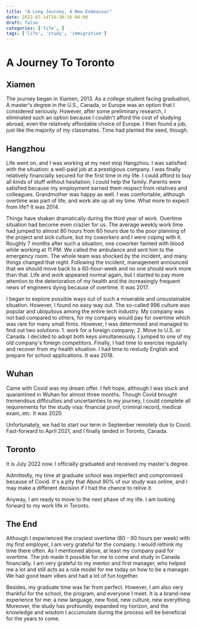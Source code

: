 ```yaml
---
title: "A Long Journey, A New Endeavour"
date: 2022-07-14T16:30:16-04:00
draft: false
categories: ['life', ]
tags: ['life', 'study', 'immigration']
---
```


# A Journey To Toronto

## Xiamen
The journey began in Xiamen, 2013. As a college student facing graduation, A master's degree in the U.S., 
Canada, or Europe was an option that I considered seriously. However, after some preliminary research, 
I eliminated such an option because I couldn't afford the cost of studying abroad, even the 
relatively affordable choice of Europe. I then found a job, just like the majority of my classmates. 
Time had planted the seed, though.


## Hangzhou
Life went on,  and I was working at my next stop Hangzhou. I was satisfied with the situation:
a well-paid job at a prestigious company. I was finally relatively financially secured for the first time
in my life. I could afford to buy all kinds of stuff without hesitation; I could help the family. Parents
were satisfied because my employment earned them respect from relatives and colleagues. Grandmother was 
happy as well. I was comfortable, although overtime was part of life, and work ate up all my time. What more to expect from life? 
It was 2014.

Things have shaken dramatically during the third year of work. Overtime situation had become even crazier
for us. The average weekly work time had jumped to almost 80 hours from 60 hours due to the poor
planning of the project and sick culture, but my coworkers and I were coping with it. Roughly 7 months
after such a situation, one coworker fainted with blood while working at 11 PM. We called
the ambulance and sent him to the emergency room. The whole team was shocked by the incident, and many things
changed that night. Following the incident, management announced that we should 
move back to a 60-hour-week and no one should work more than that. Life and work appeared 
normal again, but I started to pay more attention to the deterioration of my health and the increasingly frequent 
news of engineers dying because of overtime. It was 2017.

I began to explore possible ways out of such a miserable and unsustainable situation. However, I found no
easy way out. The so-called 996 culture was popular and ubiquitous among the entire tech industry. 
My company was not bad compared to others, for my company would pay for overtime which was rare
for many small firms. However, I was determined and managed to find out two solutions: 1. work for
a foreign company; 2. Move to U.S. or Canada. I decided to adopt both keys simultaneously. I jumped to one of 
my old company's foreign competitors. Finally, I had time to exercise regularly and recover from my health situation. I had time to restudy English
and prepare for school applications. It was 2018.


## Wuhan
Came with Covid was my dream offer. I felt hope, although I was stuck and quarantined in Wuhan for almost three months. 
Though Covid brought tremendous difficulties and uncertainties to my journey, I could complete all requirements for
the study visa: financial proof, criminal record, medical exam,.etc.  It was 2020.

Unfortunately,  we had to start our term in September remotely due to Covid. Fast-forward to April 2021, and I
finally landed in Toronto, Canada.

## Toronto

It is July 2022 now. I officially graduated and received my master's degree.  

Admittedly, my time at graduate school was imperfect and compromised because of Covid. It's a pity that About 
90% of our study was online, and I may make a different decision if I had the chance to relive it.

Anyway, I am ready to move to the next phase of my life. I am looking forward to my work life in Toronto. 

## The End

Although I experienced the craziest overtime (80 - 90 hours per week) with my first employer, I am very grateful
for the company. I would rethink my time there often. As I mentioned above, at least my company paid for overtime. 
The job made it possible for me to come and study in Canada financially. I am very grateful to my mentor and 
first manager, who helped me a lot and still acts as a role model for me today on how to be a manager. 
We had good team vibes and had a lot of fun together.

Besides, my graduate time was far from perfect. However, I am also very thankful for the school, the program, and everyone
I meet. It is a brand-new experience for me: a new language, new food, new culture, new everything. Moreover,
the study has profoundly expanded my horizon, and the knowledge and wisdom I accumulate during the process will be
beneficial for the years to come.


